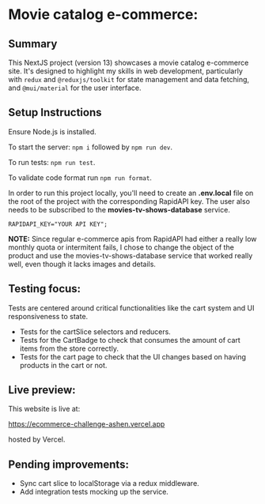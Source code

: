 # Movie catalog e-commerce:

## Summary

This NextJS project (version 13) showcases a movie catalog e-commerce site. It's designed to highlight my skills in web development, particularly with `redux` and `@reduxjs/toolkit` for state management and data fetching, and `@mui/material` for the user interface.

## Setup Instructions

Ensure Node.js is installed.

To start the server: `npm i` followed by `npm run dev`.

To run tests: `npm run test`.

To validate code format run `npm run format`.

In order to run this project locally, you'll need to create an **.env.local** file on the root of the project with the corresponding RapidAPI key. The user also needs to be subscribed to the **movies-tv-shows-database** service.

```
RAPIDAPI_KEY="YOUR API KEY";
```

**NOTE:** Since regular e-commerce apis from RapidAPI had either a really low monthly quota or intermitent fails, I chose to change the object of the product and use the movies-tv-shows-database service that worked really well, even though it lacks images and details.

## Testing focus:

Tests are centered around critical functionalities like the cart system and UI responsiveness to state.

- Tests for the cartSlice selectors and reducers.
- Tests for the CartBadge to check that consumes the amount of cart items from the store correctly.
- Tests for the cart page to check that the UI changes based on having products in the cart or not.

## Live preview:

This website is live at:

https://ecommerce-challenge-ashen.vercel.app

hosted by Vercel.

## Pending improvements:

- Sync cart slice to localStorage via a redux middleware.
- Add integration tests mocking up the service.
